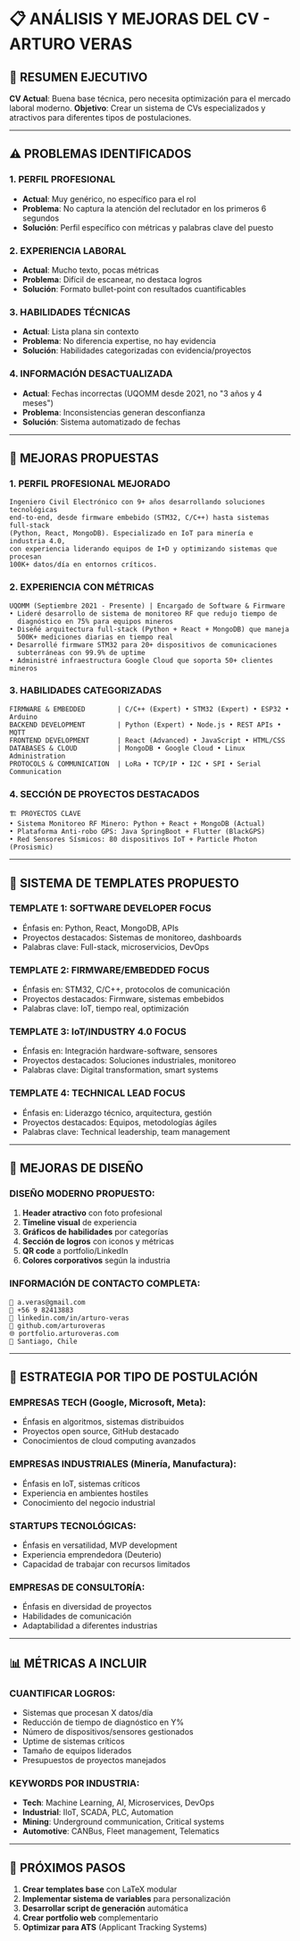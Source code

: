 # 📋 ANÁLISIS Y MEJORAS DEL CV - ARTURO VERAS

## 🎯 RESUMEN EJECUTIVO

**CV Actual**: Buena base técnica, pero necesita optimización para el mercado laboral moderno.
**Objetivo**: Crear un sistema de CVs especializados y atractivos para diferentes tipos de postulaciones.

---

## ⚠️ PROBLEMAS IDENTIFICADOS

### 1. **PERFIL PROFESIONAL**
- **Actual**: Muy genérico, no específico para el rol
- **Problema**: No captura la atención del reclutador en los primeros 6 segundos
- **Solución**: Perfil específico con métricas y palabras clave del puesto

### 2. **EXPERIENCIA LABORAL**
- **Actual**: Mucho texto, pocas métricas
- **Problema**: Difícil de escanear, no destaca logros
- **Solución**: Formato bullet-point con resultados cuantificables

### 3. **HABILIDADES TÉCNICAS**
- **Actual**: Lista plana sin contexto
- **Problema**: No diferencia expertise, no hay evidencia
- **Solución**: Habilidades categorizadas con evidencia/proyectos

### 4. **INFORMACIÓN DESACTUALIZADA**
- **Actual**: Fechas incorrectas (UQOMM desde 2021, no "3 años y 4 meses")
- **Problema**: Inconsistencias generan desconfianza
- **Solución**: Sistema automatizado de fechas

---

## 🚀 MEJORAS PROPUESTAS

### 1. **PERFIL PROFESIONAL MEJORADO**
```
Ingeniero Civil Electrónico con 9+ años desarrollando soluciones tecnológicas 
end-to-end, desde firmware embebido (STM32, C/C++) hasta sistemas full-stack 
(Python, React, MongoDB). Especializado en IoT para minería e industria 4.0, 
con experiencia liderando equipos de I+D y optimizando sistemas que procesan 
100K+ datos/día en entornos críticos.
```

### 2. **EXPERIENCIA CON MÉTRICAS**
```
UQOMM (Septiembre 2021 - Presente) | Encargado de Software & Firmware
• Lideré desarrollo de sistema de monitoreo RF que redujo tiempo de 
  diagnóstico en 75% para equipos mineros
• Diseñé arquitectura full-stack (Python + React + MongoDB) que maneja 
  500K+ mediciones diarias en tiempo real
• Desarrollé firmware STM32 para 20+ dispositivos de comunicaciones 
  subterráneas con 99.9% de uptime
• Administré infraestructura Google Cloud que soporta 50+ clientes mineros
```

### 3. **HABILIDADES CATEGORIZADAS**
```
FIRMWARE & EMBEDDED        | C/C++ (Expert) • STM32 (Expert) • ESP32 • Arduino
BACKEND DEVELOPMENT        | Python (Expert) • Node.js • REST APIs • MQTT
FRONTEND DEVELOPMENT       | React (Advanced) • JavaScript • HTML/CSS
DATABASES & CLOUD          | MongoDB • Google Cloud • Linux Administration
PROTOCOLS & COMMUNICATION  | LoRa • TCP/IP • I2C • SPI • Serial Communication
```

### 4. **SECCIÓN DE PROYECTOS DESTACADOS**
```
🏗️ PROYECTOS CLAVE
• Sistema Monitoreo RF Minero: Python + React + MongoDB (Actual)
• Plataforma Anti-robo GPS: Java SpringBoot + Flutter (BlackGPS)
• Red Sensores Sísmicos: 80 dispositivos IoT + Particle Photon (Prosismic)
```

---

## 📁 SISTEMA DE TEMPLATES PROPUESTO

### TEMPLATE 1: **SOFTWARE DEVELOPER FOCUS**
- Énfasis en: Python, React, MongoDB, APIs
- Proyectos destacados: Sistemas de monitoreo, dashboards
- Palabras clave: Full-stack, microservicios, DevOps

### TEMPLATE 2: **FIRMWARE/EMBEDDED FOCUS**
- Énfasis en: STM32, C/C++, protocolos de comunicación
- Proyectos destacados: Firmware, sistemas embebidos
- Palabras clave: IoT, tiempo real, optimización

### TEMPLATE 3: **IoT/INDUSTRY 4.0 FOCUS**
- Énfasis en: Integración hardware-software, sensores
- Proyectos destacados: Soluciones industriales, monitoreo
- Palabras clave: Digital transformation, smart systems

### TEMPLATE 4: **TECHNICAL LEAD FOCUS**
- Énfasis en: Liderazgo técnico, arquitectura, gestión
- Proyectos destacados: Equipos, metodologías ágiles
- Palabras clave: Technical leadership, team management

---

## 🎨 MEJORAS DE DISEÑO

### DISEÑO MODERNO PROPUESTO:
1. **Header atractivo** con foto profesional
2. **Timeline visual** de experiencia
3. **Gráficos de habilidades** por categorías
4. **Sección de logros** con iconos y métricas
5. **QR code** a portfolio/LinkedIn
6. **Colores corporativos** según la industria

### INFORMACIÓN DE CONTACTO COMPLETA:
```
📧 a.veras@gmail.com
📱 +56 9 82413883
🔗 linkedin.com/in/arturo-veras
🐙 github.com/arturoveras
🌐 portfolio.arturoveras.com
📍 Santiago, Chile
```

---

## 🎯 ESTRATEGIA POR TIPO DE POSTULACIÓN

### EMPRESAS TECH (Google, Microsoft, Meta):
- Énfasis en algoritmos, sistemas distribuidos
- Proyectos open source, GitHub destacado
- Conocimientos de cloud computing avanzados

### EMPRESAS INDUSTRIALES (Minería, Manufactura):
- Énfasis en IoT, sistemas críticos
- Experiencia en ambientes hostiles
- Conocimiento del negocio industrial

### STARTUPS TECNOLÓGICAS:
- Énfasis en versatilidad, MVP development
- Experiencia emprendedora (Deuterio)
- Capacidad de trabajar con recursos limitados

### EMPRESAS DE CONSULTORÍA:
- Énfasis en diversidad de proyectos
- Habilidades de comunicación
- Adaptabilidad a diferentes industrias

---

## 📊 MÉTRICAS A INCLUIR

### CUANTIFICAR LOGROS:
- Sistemas que procesan X datos/día
- Reducción de tiempo de diagnóstico en Y%
- Número de dispositivos/sensores gestionados
- Uptime de sistemas críticos
- Tamaño de equipos liderados
- Presupuestos de proyectos manejados

### KEYWORDS POR INDUSTRIA:
- **Tech**: Machine Learning, AI, Microservices, DevOps
- **Industrial**: IIoT, SCADA, PLC, Automation
- **Mining**: Underground communication, Critical systems
- **Automotive**: CANBus, Fleet management, Telematics

---

## 🔄 PRÓXIMOS PASOS

1. **Crear templates base** con LaTeX modular
2. **Implementar sistema de variables** para personalización
3. **Desarrollar script de generación** automática
4. **Crear portfolio web** complementario
5. **Optimizar para ATS** (Applicant Tracking Systems)
